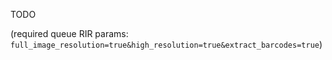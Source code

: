 TODO

(required queue RIR params: `full_image_resolution=true&high_resolution=true&extract_barcodes=true`)